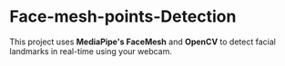# Face-mesh-points-Detection
This project uses **MediaPipe's FaceMesh** and **OpenCV** to detect facial landmarks in real-time using your webcam.

